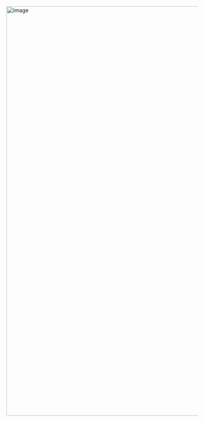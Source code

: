 <img width="1919" height="1079" alt="image" src="https://github.com/user-attachments/assets/faede41f-d7f6-4d00-ae4a-53240305da7b" />
